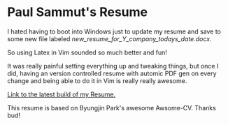 # Paul Sammut's Resume

I hated having to boot into Windows just to update my resume and save to some
new file labeled *new_resume_for_Y_company_todays_date.docx*. 

So using Latex in Vim sounded so much better and fun! 

It was really painful setting everything up and tweaking things, but once I did,
having an version controlled resume with automic PDF gen on every change and
being able to do it in Vim is really really awesome.

[Link to the latest build of my Resume.](base/resume.pdf)

This resume is based on Byungjin Park's awesome Awsome-CV. Thanks bud!
